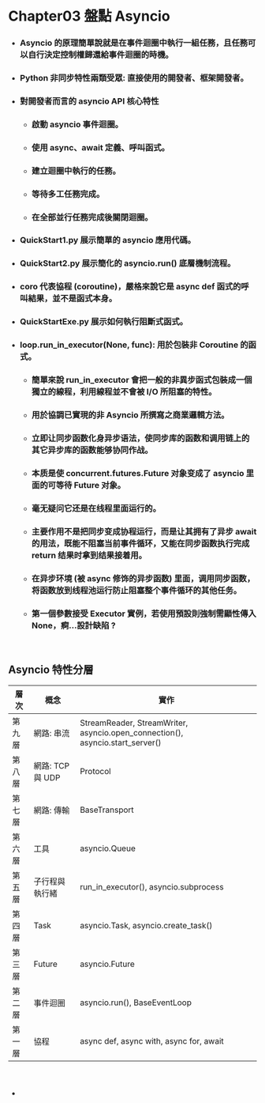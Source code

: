 Chapter03 盤點 Asyncio
=====
* ### Asyncio 的原理簡單說就是在事件迴圈中執行一組任務，且任務可以自行決定控制權歸還給事件迴圈的時機。
* ### Python 非同步特性兩類受眾: 直接使用的開發者、框架開發者。
* ### 對開發者而言的 asyncio API 核心特性
    * ### 啟動 asyncio 事件迴圈。
    * ### 使用 async、await 定義、呼叫函式。
    * ### 建立迴圈中執行的任務。
    * ### 等待多工任務完成。
    * ### 在全部並行任務完成後關閉迴圈。
* ### QuickStart1.py 展示簡單的 asyncio 應用代碼。
* ### QuickStart2.py 展示簡化的 asyncio.run() 底層機制流程。
* ### coro 代表協程 (coroutine)，嚴格來說它是 async def 函式的呼叫結果，並不是函式本身。
* ### QuickStartExe.py 展示如何執行阻斷式函式。
* ### loop.run_in_executor(None, func): 用於包裝非 Coroutine 的函式。
    * ### 簡單來說 run_in_executor 會把一般的非異步函式包裝成一個獨立的線程，利用線程並不會被 I/O 所阻塞的特性。
    * ### 用於協調已實現的非 Asyncio 所撰寫之商業邏輯方法。
    * ### 立即让同步函数化身异步语法，使同步库的函数和调用链上的其它异步库的函数能够协同作战。
    * ### 本质是使 concurrent.futures.Future 对象变成了 asyncio 里面的可等待 Future 对象。
    * ### 毫无疑问它还是在线程里面运行的。
    * ### 主要作用不是把同步变成协程运行，而是让其拥有了异步 await 的用法，既能不阻塞当前事件循环，又能在同步函数执行完成 return 结果时拿到结果接着用。
    * ### 在异步环境 (被 async 修饰的异步函数) 里面，调用同步函数，将函数放到线程池运行防止阻塞整个事件循环的其他任务。
    * ### 第一個參數接受 Executor 實例，若使用預設則強制需顯性傳入 None，痾...設計缺陷 ?
</br>

Asyncio 特性分層
---
| 層次 | 概念 | 實作 |
| --- | --- | --- |
| 第九層 | 網路: 串流 | StreamReader, StreamWriter, asyncio.open_connection(), asyncio.start_server() |
| 第八層 | 網路: TCP 與 UDP | Protocol |
| 第七層 | 網路: 傳輸 | BaseTransport |
| 第六層 | 工具 | asyncio.Queue |
| 第五層 | 子行程與執行緒 | run_in_executor(), asyncio.subprocess |
| 第四層 | Task | asyncio.Task, asyncio.create_task() |
| 第三層 | Future | asyncio.Future |
| 第二層 | 事件迴圈 | asyncio.run(), BaseEventLoop |
| 第一層 | 協程 | async def, async with, async for, await |
<br />

* ### 
